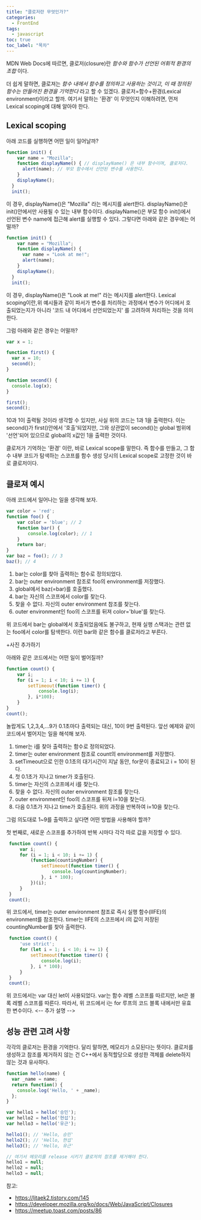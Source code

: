 ```yaml
---
title: "클로저란 무엇인가?"
categories:
  - FrontEnd
tags:
  - javascript
toc: true
toc_label: "목차"
---
```


MDN Web Docs에 따르면, 클로저(closure)란 *함수와 함수가 선언된 어휘적 환경의 조합* 이다.

더 쉽게 말하면, 클로져는 *함수 내에서 함수를 정의하고 사용하는 것이고, 이 때 정의된 함수는 만들어진 환경을 기억한다* 라고 할 수 있겠다. 클로저=함수+환경(Lexical environment)이라고 할까. 여기서 말하는 '환경' 이 무엇인지 이해하려면, 먼저 Lexical scoping에 대해 알아야 한다. 


## Lexical scoping

아래 코드를 실행하면 어떤 일이 일어날까?

```javascript
function init() {
    var name = "Mozilla";
    function displayName() { // displayName() 은 내부 함수이며, 클로저다.
      alert(name); // 부모 함수에서 선언된 변수를 사용한다.
    }
    displayName();
  }
  init();
```

이 경우, displayName()은 "Mozilla" 라는 메시지를 alert한다. displayName()은 init()안에서만 사용될 수 있는 내부 함수이다. displayName()은 부모 함수 init()에서 선언된 변수 name에 접근해 alert를 실행할 수 있다. 그렇다면 아래와 같은 경우에는 어떨까? 

```javascript
function init() {
    var name = "Mozilla";
    function displayName() { 
      var name = "Look at me!";
      alert(name); 
    }
    displayName();
  }
  init();
```
이 경우, displayName()은 "Look at me!" 라는 메시지를 alert한다. Lexical scoping이란,위 예시들과 같이 파서가 변수를 처리하는 과정에서 변수가 어디에서 호출되었는지가 아니라 '코드 내 어디에서 선언되었는지' 를 고려하여 처리하는 것을 의미한다. 

그럼 아래와 같은 경우는 어떨까?

```javascript
var x = 1;

function first() {
  var x = 10;
  second();
}

function second() {
  console.log(x);
}

first(); 
second(); 
```

10과 1이 출력될 것이라 생각할 수 있지만, 사실 위의 코드는 1과 1을 출력한다. 이는 second()가 first()안에서 '호출'되었지만, 그와 상관없이 second()는 global 범위에 '선언'되어 있으므로 global의 x값인 1을 출력한 것이다. 

클로저가 기억하는 '환경' 이란, 바로 Lexical scope를 말한다. 즉 함수를 만들고, 그 함수 내부 코드가 탐색하는 스코프를 함수 생성 당시의 Lexical scope로 고정한 것이 바로 클로저이다. 

## 클로져 예시

아래 코드에서 일어나는 일을 생각해 보자.

```javascript
var color = 'red';
function foo() {
    var color = 'blue'; // 2
    function bar() {
        console.log(color); // 1
    }
    return bar;
}
var baz = foo(); // 3
baz(); // 4
```
1. bar는 color를 찾아 출력하는 함수로 정의되었다.
2. bar는 outer environment 참조로 foo의 environment를 저장했다.
3. global에서 baz(=bar)를 호출했다.
4. bar는 자신의 스코프에서 color를 찾는다.
5. 찾을 수 없다. 자신의 outer environment 참조를 찾는다.
6. outer environment인 foo의 스코프를 뒤져 color='blue'를 찾는다. 

위 코드에서 bar는 global에서 호출되었음에도 불구하고, 현재 실행 스택과는 관련 없는 foo에서 color를 탐색한다. 이런 bar와 같은 함수를 클로저라고 부른다. 

+사진 추가하기

아래와 같은 코드에서는 어떤 일이 벌어질까?

```javascript
function count() {
    var i;
    for (i = 1; i < 10; i += 1) {
        setTimeout(function timer() {
            console.log(i);
        }, i*100);
    }
}
count();
```
놀랍게도 1,2,3,4,...9가 0.1초마다 출력되는 대신, 10이 9번 출력된다. 앞선 예제와 같이 코드에서 벌어지는 일을 해석해 보자.

1. timer는 i를 찾아 출력하는 함수로 정의되었다.
2. timer는 outer environment 참조로 count의 environment를 저장했다.
3. setTimeout으로 인한 0.1초의 대기시간이 지날 동안, for문이 종료되고 i = 10이 된다. 
4. 첫 0.1초가 지나고 timer가 호출된다.
5. timer는 자신의 스코프에서 i를 찾는다.
6. 찾을 수 없다. 자신의 outer environment 참조를 찾는다. 
7. outer environment인 foo의 스코프를 뒤져 i=10을 찾는다. 
8. 다음 0.1초가 지나고 time가 호출된다. 위의 과정을 반복하여 i=10을 찾는다. 

그럼 의도대로 1~9를 출력하고 싶다면 어떤 방법을 사용해야 할까? 

첫 번째로, 새로운 스코프를 추가하여 반복 시마다 각각 따로 값을 저장할 수 있다.

```javascript 
 function count() {
     var i;
     for (i = 1; i < 10; i += 1) {
         (function(countingNumber) {
             setTimeout(function timer() {
                 console.log(countingNumber);
             }, i * 100);
         })(i);
     }
 }
 count();
 ```
위 코드에서, timer는 outer environment 참조로 즉시 실행 함수(IIFE)의 environment를 참조한다. timer는 IIFE의 스코프에서 i의 값이 저장된 countingNumber를 찾아 출력한다. 

```javascript 
 function count() {
     'use strict';
     for (let i = 1; i < 10; i += 1) {
         setTimeout(function timer() {
             console.log(i);
         }, i * 100);
     }
 }
 count();
 ```
위 코드에서는 var 대신 let이 사용되었다. var는 함수 레벨 스코프를 따르지만, let은 블록 레벨 스코프를 따른다. 따라서, 위 코드에서 i는 for 루프의 코드 블록 내에서만 유효한 변수이다. 
<-- 추가 설명 -->

## 성능 관련 고려 사항

각각의 클로저는 환경을 기억한다. 달리 말하면, 메모리가 소모된다는 뜻이다. 클로저를 생성하고 참조를 제거하지 않는 건 C++에서 동적할당으로 생성한 객체를 delete하지 않는 것과 유사하다.  

```javascript
function hello(name) {
  var _name = name;
  return function() {
    console.log('Hello, ' + _name);
  };
}

var hello1 = hello('승민');
var hello2 = hello('현섭');
var hello3 = hello('유근');

hello1(); // 'Hello, 승민'
hello2(); // 'Hello, 현섭'
hello3(); // 'Hello, 유근'

// 여기서 메모리를 release 시키기 클로저의 참조를 제거해야 한다.
hello1 = null;
hello2 = null;
hello3 = null;
```

참고: 
- https://ljtaek2.tistory.com/145
- https://developer.mozilla.org/ko/docs/Web/JavaScript/Closures
- https://meetup.toast.com/posts/86